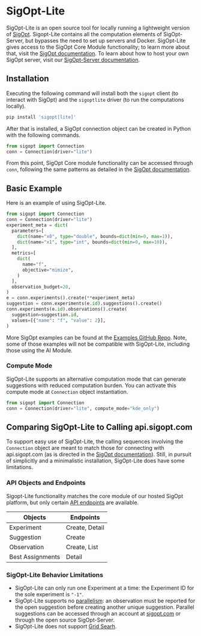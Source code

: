 <!--
Copyright © 2023 Intel Corporation

SPDX-License-Identifier: Apache License 2.0
-->


# SigOpt-Lite

SigOpt-Lite is an open source tool for locally running a lightweight version of [SigOpt](www.sigopt.com). Sigopt-Lite contains all the computation elements of SigOpt-Server, but bypasses the need to set up servers and Docker.  SigOpt-Lite gives access to the SigOpt Core Module functionality; to learn more about that, visit the [SigOpt documentation](https://docs.sigopt.com/intro/sigopt-api-modules).  To learn about how to host your own SigOpt server, visit our [SigOpt-Server documentation](../#README.md).

## Installation

Executing the following command will install both the `sigopt` client (to interact with SigOpt) and the `sigoptlite` driver (to run the computations locally).

```bash
pip install 'sigopt[lite]'
```

After that is installed, a SigOpt connection object can be created in Python with the following commands.

```python
from sigopt import Connection
conn = Connection(driver="lite")
```

From this point, SigOpt Core module functionality can be accessed through `conn`, following the same patterns as detailed in the [SigOpt documentation](https://docs.sigopt.com/core-module-api-references/quick-start).

## Basic Example

Here is an example of using SigOpt-Lite.

```python
from sigopt import Connection
conn = Connection(driver="lite")
experiment_meta = dict(
  parameters=[
    dict(name="x0", type="double", bounds=dict(min=0, max=1)),
    dict(name="x1", type="int", bounds=dict(min=0, max=10)),
  ],
  metrics=[
    dict(
      name="f",
      objective="mimize",
    )
  ],
  observation_budget=20,
)
e = conn.experiments().create(**experiment_meta)
suggestion = conn.experiments(e.id).suggestions().create()
conn.experiments(e.id).observations().create(
  suggestion=suggestion.id,
  values=[{"name": "f", "value": 2}],
)
```

More SigOpt examples can be found at the [Examples GitHub Repo](https://github.com/sigopt/sigopt-examples).  Note, some of those examples will not be compatible with SigOpt-Lite, including those using the AI Module.

### Compute Mode

SigOpt-Lite supports an alternative computation mode that can generate suggestions with reduced computation burden. You can activate this compute mode at `Connection` object instantiation.

```python
from sigopt import Connection
conn = Connection(driver="lite", compute_mode="kde_only")
```

## Comparing SigOpt-Lite to Calling api.sigopt.com

To support easy use of SigOpt-Lite, the calling sequences involving the `Connection` object are meant to match those for connecting with api.sigopt.com (as is directed in the [SigOpt documentation](https://docs.sigopt.com)).  Still, in pursuit of simplicitly and a minimalistic installation, SigOpt-Lite does have some limitations.

### API Objects and Endpoints

Sigopt-Lite functionality matches the core module of our hosted SigOpt platform, but only certain [API endpoints](https://docs.sigopt.com/core-module-api-references/api-endpoints) are available.

| Objects      | Endpoints         |
| -----------  | -----------       |
| Experiment   | Create,  Detail   |
| Suggestion   | Create            |
| Observation  | Create, List      |
| Best Assignments | Detail		  |

### SigOpt-Lite Behavior Limitations

* SigOpt-Lite can only run one Experiment at a time: the Experiment ID for the sole experiment is `"-1"`.
* SigOpt-Lite supports no [parallelism](https://docs.sigopt.com/advanced_experimentation/parallelism): an observation must be reported for the open suggestion before creating another unique suggestion.  Parallel suggestions can be accessed through an account at [sigopt.com](https://app.sigopt.com/signup) or through the open source SigOpt-Server.
* SigOpt-Lite does not support [Grid Searh](https://docs.sigopt.com/intro/main-concepts/random_search#grid-search).
